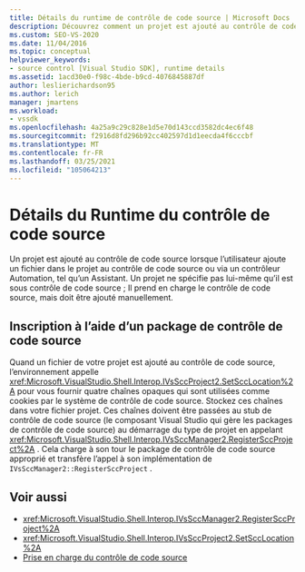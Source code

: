 ```yaml
---
title: Détails du runtime de contrôle de code source | Microsoft Docs
description: Découvrez comment un projet est ajouté au contrôle de code source, lorsque l’utilisateur ajoute un fichier au projet dans le contrôle de code source ou via un contrôleur Automation.
ms.custom: SEO-VS-2020
ms.date: 11/04/2016
ms.topic: conceptual
helpviewer_keywords:
- source control [Visual Studio SDK], runtime details
ms.assetid: 1acd30e0-f98c-4bde-b9cd-4076845887df
author: leslierichardson95
ms.author: lerich
manager: jmartens
ms.workload:
- vssdk
ms.openlocfilehash: 4a25a9c29c828e1d5e70d143ccd3582dc4ec6f48
ms.sourcegitcommit: f2916d8fd296b92cc402597d1d1eecda4f6cccbf
ms.translationtype: MT
ms.contentlocale: fr-FR
ms.lasthandoff: 03/25/2021
ms.locfileid: "105064213"
---
```

# <a name="source-control-runtime-details"></a>Détails du Runtime du contrôle de code source
Un projet est ajouté au contrôle de code source lorsque l’utilisateur ajoute un fichier dans le projet au contrôle de code source ou via un contrôleur Automation, tel qu’un Assistant. Un projet ne spécifie pas lui-même qu’il est sous contrôle de code source ; Il prend en charge le contrôle de code source, mais doit être ajouté manuellement.

## <a name="registering-with-a-source-control-package"></a>Inscription à l’aide d’un package de contrôle de code source
 Quand un fichier de votre projet est ajouté au contrôle de code source, l’environnement appelle <xref:Microsoft.VisualStudio.Shell.Interop.IVsSccProject2.SetSccLocation%2A> pour vous fournir quatre chaînes opaques qui sont utilisées comme cookies par le système de contrôle de code source. Stockez ces chaînes dans votre fichier projet. Ces chaînes doivent être passées au stub de contrôle de code source (le composant Visual Studio qui gère les packages de contrôle de code source) au démarrage du type de projet en appelant <xref:Microsoft.VisualStudio.Shell.Interop.IVsSccManager2.RegisterSccProject%2A> . Cela charge à son tour le package de contrôle de code source approprié et transfère l’appel à son implémentation de `IVsSccManager2::RegisterSccProject` .

## <a name="see-also"></a>Voir aussi
- <xref:Microsoft.VisualStudio.Shell.Interop.IVsSccManager2.RegisterSccProject%2A>
- <xref:Microsoft.VisualStudio.Shell.Interop.IVsSccProject2.SetSccLocation%2A>
- [Prise en charge du contrôle de code source](../../extensibility/internals/supporting-source-control.md)

